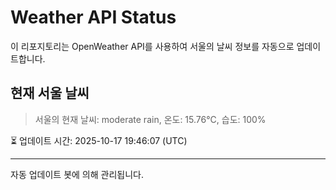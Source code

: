 
# Weather API Status

이 리포지토리는 OpenWeather API를 사용하여 서울의 날씨 정보를 자동으로 업데이트합니다.

## 현재 서울 날씨
> 서울의 현재 날씨: moderate rain, 온도: 15.76°C, 습도: 100%

⏳ 업데이트 시간: 2025-10-17 19:46:07 (UTC)

---
자동 업데이트 봇에 의해 관리됩니다.
